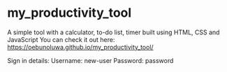 # my_productivity_tool
A simple tool with a calculator, to-do list, timer built using HTML, CSS and JavaScript 
You can check it out here: https://oebunoluwa.github.io/my_productivity_tool/

Sign in details:
Username: new-user
Password: password
